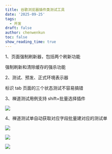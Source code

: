 ```yaml
---
title: 谷歌浏览器插件类测试工具
date: '2025-09-25'
tags:
  - 开发
draft: false
author: chenwenkun
toc: false
show_reading_time: true
---
```

1、页面强制刷新器，包括两个刷新功能

强制刷新和清除缓存的强杀功能

2、测试、预发、正式环境表示器

标识 tab 页面的三个状态测试不容易搞错

3、禅道测试用例支持 shift+批量选择插件

![](https://prod-files-secure.s3.us-west-2.amazonaws.com/c205fb54-92b2-4987-8be3-972b67d27acc/7ca8990d-2ef0-4ad6-8256-c807dbb8b3d5/image.png?X-Amz-Algorithm=AWS4-HMAC-SHA256&X-Amz-Content-Sha256=UNSIGNED-PAYLOAD&X-Amz-Credential=ASIAZI2LB4664V6RBOTR%2F20251011%2Fus-west-2%2Fs3%2Faws4_request&X-Amz-Date=20251011T004602Z&X-Amz-Expires=3600&X-Amz-Security-Token=IQoJb3JpZ2luX2VjEGAaCXVzLXdlc3QtMiJHMEUCIQCRbb4%2BN6VQsIAS73WmCnKJg51Hy4HDI9CVc7qP%2FUKr7gIgcqcD%2BxFhCZ76jsPuiereXP28tRi8f0v4OSUCZ0jLti4qiAQI%2Bf%2F%2F%2F%2F%2F%2F%2F%2F%2F%2FARAAGgw2Mzc0MjMxODM4MDUiDKKlLq%2FT7jPnm%2F8yUircA2QyI7nI77mLTcaiuVXuEVTociNYDvMw55rbPx9x%2FsSVykWn8gmBW7cWVWGowxDX23qtv%2FD28vDOiSzKXp6qfIpObClaUYc9CR67HVn8jysu6rO9zPGq6gz0oxpjZ3FKNUwOggGU9%2BEmf%2Br4kvJ552zeMS9o7IvWkjN7W3sYTSXICD6n1ZKSQb%2BcQP%2BNTqk%2BOnN5zhN7vmNq5synvZhDJAlTzqRLErKW%2BwSfy1zbdklSrnQXCgcOZYW2shaIIaZ%2FRyCAGgau2jjwiSawSQtubR6tXbpAaYvUpjnzX6WVchPgsoJOfapf19DXbvJjOkVaesHocovKwBAcxVMq73Txmcf5o33hXD4yyAjgg24%2BEy%2B9JKna6i9MVIY1OvFUgVaqhbFJsBGpr5xlbgq29pWmPvZCSyiAdW%2Bs41zLeUiNNzv3X2k6BP5Z61mtEKN4b%2BVah%2B3dsDV2yQJX%2FqSXsjKch4dbjD8oOa8PmJCA5zpIKDG3ugrQS8aHjsLS4TbrDBrqIaUgUGj4a1xofRjoOdfXI2K4i7aykfKHd6gqync2PkNCzuQDVmCu1FDT5eb3hc0kEwT1YCkCne4oNDK2dFvdahbqgeu6XKS7W56hLIHFWSATRaxYGJ%2F5mm1hRIR5MKm2pscGOqUBY4pnwbS9MCn2zc1RU51A90UM1j73AYOlayeowyiTMeXgnoxC0%2Bfc0pzJ1RBJwpueN%2BWQZ%2BZKkgfrfBkLMbEvA7M1QnrFzEt1%2BzyQVgB5k6Y3XIn%2Fqo%2BjxBw6uGrFICS%2FGrCkgZP8J%2BH9UFmhd34wElUzxEWp1%2FIeBB%2FeAZOCS7uYsWS6ykF4LFOYYjFBur6Ua0nZ6ZNp4m4KywAfiE%2FofbJocluC&X-Amz-Signature=792bc156a405b407a27264e93bb5d8a93632ddb9c48748e970fbaf92c6a844db&X-Amz-SignedHeaders=host&x-amz-checksum-mode=ENABLED&x-id=GetObject)

4、禅道测试单自动获取对应字段批量建对应的测试单

![](https://prod-files-secure.s3.us-west-2.amazonaws.com/c205fb54-92b2-4987-8be3-972b67d27acc/1ea39b01-dd1c-4a56-bb09-4fe87447f5c7/image.png?X-Amz-Algorithm=AWS4-HMAC-SHA256&X-Amz-Content-Sha256=UNSIGNED-PAYLOAD&X-Amz-Credential=ASIAZI2LB4664V6RBOTR%2F20251011%2Fus-west-2%2Fs3%2Faws4_request&X-Amz-Date=20251011T004602Z&X-Amz-Expires=3600&X-Amz-Security-Token=IQoJb3JpZ2luX2VjEGAaCXVzLXdlc3QtMiJHMEUCIQCRbb4%2BN6VQsIAS73WmCnKJg51Hy4HDI9CVc7qP%2FUKr7gIgcqcD%2BxFhCZ76jsPuiereXP28tRi8f0v4OSUCZ0jLti4qiAQI%2Bf%2F%2F%2F%2F%2F%2F%2F%2F%2F%2FARAAGgw2Mzc0MjMxODM4MDUiDKKlLq%2FT7jPnm%2F8yUircA2QyI7nI77mLTcaiuVXuEVTociNYDvMw55rbPx9x%2FsSVykWn8gmBW7cWVWGowxDX23qtv%2FD28vDOiSzKXp6qfIpObClaUYc9CR67HVn8jysu6rO9zPGq6gz0oxpjZ3FKNUwOggGU9%2BEmf%2Br4kvJ552zeMS9o7IvWkjN7W3sYTSXICD6n1ZKSQb%2BcQP%2BNTqk%2BOnN5zhN7vmNq5synvZhDJAlTzqRLErKW%2BwSfy1zbdklSrnQXCgcOZYW2shaIIaZ%2FRyCAGgau2jjwiSawSQtubR6tXbpAaYvUpjnzX6WVchPgsoJOfapf19DXbvJjOkVaesHocovKwBAcxVMq73Txmcf5o33hXD4yyAjgg24%2BEy%2B9JKna6i9MVIY1OvFUgVaqhbFJsBGpr5xlbgq29pWmPvZCSyiAdW%2Bs41zLeUiNNzv3X2k6BP5Z61mtEKN4b%2BVah%2B3dsDV2yQJX%2FqSXsjKch4dbjD8oOa8PmJCA5zpIKDG3ugrQS8aHjsLS4TbrDBrqIaUgUGj4a1xofRjoOdfXI2K4i7aykfKHd6gqync2PkNCzuQDVmCu1FDT5eb3hc0kEwT1YCkCne4oNDK2dFvdahbqgeu6XKS7W56hLIHFWSATRaxYGJ%2F5mm1hRIR5MKm2pscGOqUBY4pnwbS9MCn2zc1RU51A90UM1j73AYOlayeowyiTMeXgnoxC0%2Bfc0pzJ1RBJwpueN%2BWQZ%2BZKkgfrfBkLMbEvA7M1QnrFzEt1%2BzyQVgB5k6Y3XIn%2Fqo%2BjxBw6uGrFICS%2FGrCkgZP8J%2BH9UFmhd34wElUzxEWp1%2FIeBB%2FeAZOCS7uYsWS6ykF4LFOYYjFBur6Ua0nZ6ZNp4m4KywAfiE%2FofbJocluC&X-Amz-Signature=5c06f38d6b760f867dfb8046725f09502d99940ed24cac8df7d57b56db7aaa04&X-Amz-SignedHeaders=host&x-amz-checksum-mode=ENABLED&x-id=GetObject)

![](https://prod-files-secure.s3.us-west-2.amazonaws.com/c205fb54-92b2-4987-8be3-972b67d27acc/fa727f1d-546c-42aa-9508-d8d3d1275bcd/image.png?X-Amz-Algorithm=AWS4-HMAC-SHA256&X-Amz-Content-Sha256=UNSIGNED-PAYLOAD&X-Amz-Credential=ASIAZI2LB4664V6RBOTR%2F20251011%2Fus-west-2%2Fs3%2Faws4_request&X-Amz-Date=20251011T004602Z&X-Amz-Expires=3600&X-Amz-Security-Token=IQoJb3JpZ2luX2VjEGAaCXVzLXdlc3QtMiJHMEUCIQCRbb4%2BN6VQsIAS73WmCnKJg51Hy4HDI9CVc7qP%2FUKr7gIgcqcD%2BxFhCZ76jsPuiereXP28tRi8f0v4OSUCZ0jLti4qiAQI%2Bf%2F%2F%2F%2F%2F%2F%2F%2F%2F%2FARAAGgw2Mzc0MjMxODM4MDUiDKKlLq%2FT7jPnm%2F8yUircA2QyI7nI77mLTcaiuVXuEVTociNYDvMw55rbPx9x%2FsSVykWn8gmBW7cWVWGowxDX23qtv%2FD28vDOiSzKXp6qfIpObClaUYc9CR67HVn8jysu6rO9zPGq6gz0oxpjZ3FKNUwOggGU9%2BEmf%2Br4kvJ552zeMS9o7IvWkjN7W3sYTSXICD6n1ZKSQb%2BcQP%2BNTqk%2BOnN5zhN7vmNq5synvZhDJAlTzqRLErKW%2BwSfy1zbdklSrnQXCgcOZYW2shaIIaZ%2FRyCAGgau2jjwiSawSQtubR6tXbpAaYvUpjnzX6WVchPgsoJOfapf19DXbvJjOkVaesHocovKwBAcxVMq73Txmcf5o33hXD4yyAjgg24%2BEy%2B9JKna6i9MVIY1OvFUgVaqhbFJsBGpr5xlbgq29pWmPvZCSyiAdW%2Bs41zLeUiNNzv3X2k6BP5Z61mtEKN4b%2BVah%2B3dsDV2yQJX%2FqSXsjKch4dbjD8oOa8PmJCA5zpIKDG3ugrQS8aHjsLS4TbrDBrqIaUgUGj4a1xofRjoOdfXI2K4i7aykfKHd6gqync2PkNCzuQDVmCu1FDT5eb3hc0kEwT1YCkCne4oNDK2dFvdahbqgeu6XKS7W56hLIHFWSATRaxYGJ%2F5mm1hRIR5MKm2pscGOqUBY4pnwbS9MCn2zc1RU51A90UM1j73AYOlayeowyiTMeXgnoxC0%2Bfc0pzJ1RBJwpueN%2BWQZ%2BZKkgfrfBkLMbEvA7M1QnrFzEt1%2BzyQVgB5k6Y3XIn%2Fqo%2BjxBw6uGrFICS%2FGrCkgZP8J%2BH9UFmhd34wElUzxEWp1%2FIeBB%2FeAZOCS7uYsWS6ykF4LFOYYjFBur6Ua0nZ6ZNp4m4KywAfiE%2FofbJocluC&X-Amz-Signature=2c3122c1178b90580132ac2a0b79734f2005ea11f7171439a4ac5052a8e7fbea&X-Amz-SignedHeaders=host&x-amz-checksum-mode=ENABLED&x-id=GetObject)

![](https://prod-files-secure.s3.us-west-2.amazonaws.com/c205fb54-92b2-4987-8be3-972b67d27acc/2a374ca8-3be3-4978-8ee1-2331f1db0267/image.png?X-Amz-Algorithm=AWS4-HMAC-SHA256&X-Amz-Content-Sha256=UNSIGNED-PAYLOAD&X-Amz-Credential=ASIAZI2LB4664V6RBOTR%2F20251011%2Fus-west-2%2Fs3%2Faws4_request&X-Amz-Date=20251011T004602Z&X-Amz-Expires=3600&X-Amz-Security-Token=IQoJb3JpZ2luX2VjEGAaCXVzLXdlc3QtMiJHMEUCIQCRbb4%2BN6VQsIAS73WmCnKJg51Hy4HDI9CVc7qP%2FUKr7gIgcqcD%2BxFhCZ76jsPuiereXP28tRi8f0v4OSUCZ0jLti4qiAQI%2Bf%2F%2F%2F%2F%2F%2F%2F%2F%2F%2FARAAGgw2Mzc0MjMxODM4MDUiDKKlLq%2FT7jPnm%2F8yUircA2QyI7nI77mLTcaiuVXuEVTociNYDvMw55rbPx9x%2FsSVykWn8gmBW7cWVWGowxDX23qtv%2FD28vDOiSzKXp6qfIpObClaUYc9CR67HVn8jysu6rO9zPGq6gz0oxpjZ3FKNUwOggGU9%2BEmf%2Br4kvJ552zeMS9o7IvWkjN7W3sYTSXICD6n1ZKSQb%2BcQP%2BNTqk%2BOnN5zhN7vmNq5synvZhDJAlTzqRLErKW%2BwSfy1zbdklSrnQXCgcOZYW2shaIIaZ%2FRyCAGgau2jjwiSawSQtubR6tXbpAaYvUpjnzX6WVchPgsoJOfapf19DXbvJjOkVaesHocovKwBAcxVMq73Txmcf5o33hXD4yyAjgg24%2BEy%2B9JKna6i9MVIY1OvFUgVaqhbFJsBGpr5xlbgq29pWmPvZCSyiAdW%2Bs41zLeUiNNzv3X2k6BP5Z61mtEKN4b%2BVah%2B3dsDV2yQJX%2FqSXsjKch4dbjD8oOa8PmJCA5zpIKDG3ugrQS8aHjsLS4TbrDBrqIaUgUGj4a1xofRjoOdfXI2K4i7aykfKHd6gqync2PkNCzuQDVmCu1FDT5eb3hc0kEwT1YCkCne4oNDK2dFvdahbqgeu6XKS7W56hLIHFWSATRaxYGJ%2F5mm1hRIR5MKm2pscGOqUBY4pnwbS9MCn2zc1RU51A90UM1j73AYOlayeowyiTMeXgnoxC0%2Bfc0pzJ1RBJwpueN%2BWQZ%2BZKkgfrfBkLMbEvA7M1QnrFzEt1%2BzyQVgB5k6Y3XIn%2Fqo%2BjxBw6uGrFICS%2FGrCkgZP8J%2BH9UFmhd34wElUzxEWp1%2FIeBB%2FeAZOCS7uYsWS6ykF4LFOYYjFBur6Ua0nZ6ZNp4m4KywAfiE%2FofbJocluC&X-Amz-Signature=499bb68e8dc98884e56dd6b95924124498b21640c343bad00454049418d4f6e8&X-Amz-SignedHeaders=host&x-amz-checksum-mode=ENABLED&x-id=GetObject)
